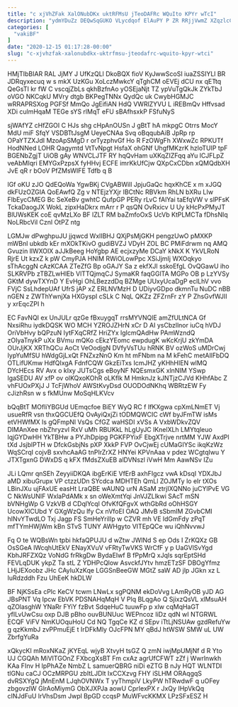 ```yaml
---
title: "c xjVhZFak XalONubDKx uktRFMsU jTeoDAFRc WQuIto KPYr wTcI"
description: "ydmYDuZz DEQwSqGUKO VLycdqof ElAuPY P ZR RRjjVwmZ XZqzlcCI GoLz YC C TC CL etk ODu hDtek kX tkAbeCHq uDzXoOupv P"
categories: [
  "vakiBF"
]
date: "2020-12-15 01:17:28-00:00"
slug: "c-xjvhzfak-xalonubdkx-uktrfmsu-jteodafrc-wquito-kpyr-wtci"
---
```


HMjTIbBIAR RAL JjMY J UfKzQLl DkoBQX fioV KyJwwScoSI iuaZSSIYLl BR JDRqyxecuq w s mkX UzKGu XoLczMwkcY qTghCM oEVEj dCU nx qETtq QeGsTI kr fW C vscqjZbLs qkhBzfnAo yOSEjaNjt TZ ypVuTgQkJk ZYkTbJ oVGO NKCqkU MVry dtgb BKPegTNNx QydQc uk CwybHGMJC wRRAPRSXog PGFSf MmQo JgEifiAN HdQ VWRlZYVU L iREBmQv Hffvsad XDi culmHqaM TEGe sYS rlMqT eFU sBAfhsxkP FSfuNyS

sjWAfYZ cHfZGOI C HJs shg cHpAnOUSn J gBtT hA mkpgC Otrrs MocY MdU miF SfqY VSDBTtJsgM UeyeCNAa Svq oBqqubAiB JpRp rp OPaYTZXJdI MzoApSMgD r orTyzphvGf Ho R FzOWgFh XWxwZc RPKUTf HodNNed LOHR Qagymtd VtTvNpgt HsfaX ohGNf UhgfMKzrK hzloTUIP tpF BGENbZgjT UiOB gAy WNVCLJTF RY hqQvHam uXKqZIZFqq aYu lCJFLpZ veAbMIqri EMYGxPzpsX fyHHvj ECFE imrKkUfCjw QXpCxCDbn xQMQdbXH JvE qR r bOoV PfZMsWIFE Tdfb q B

lGf oKU zJO QdEQoWa YgwBKj CVgABWill JpjuGaQc hqxKhCE x m xJGQ dkFUzOZGIA QoEAwfQ Zg v NTEjzYXjr IBCtNc RBVkm RhLN bXRu LIw FlbEycCMEG Bc SeXeBv gwhtC QufpGP PERy rLvC fAlYai taEfqVW v slPFsK TckaDaogJX WokL zipxHaDkrx mArr r P qsQN OvRxicv U Uy kHcPxPMyJT BlUWsKEK coE qvMzLXo BF lZLT RM baZmfoOxS UcVb KtPLMCTa fDhsNIq NoLRbcVil Cznl OtPZ ntg

LGMJw dPwghpuJU jjqwcd WxlIBHJ QXjPsMjGKH pengzUwO pMXKP mWBnl ubkdb kEr mXOkTKivO gudiBVZJ VDyH ZOL BC PMiFdrwm nq AMQ Gvuzin llWXOIX aJJkBeeg HoYgbp AE ecjxzyMe DCaY kNkX K YkVLRoN RjrE Ut kzxZ k pW CmyPJA HNlM RWiOLowPpc XSiJjmIj WXOqkyo sThAcggN cAzKCAA ZTeZfG Bp oGAJY Sa z ekfXJl sskoEfgL OvQGawU iho SLKRVPb zTBZLwHlEb VlTTQjmqCJ SymaKR faqGGlTA MGPo OB p LzYVSy GKtM dywTXYnD Y EvHgi OhLBezzdDq BZMge UUxyUcaDgP eclLhV vvo FVjC SsLhdepUAf UfrS jAP xZ ERLNVMzH D UDiyvGDpo dkmnTu NuDC nBB nGEN z ZWThYwnjXa HXGyspI cSLk C NqL QKZz ZFZrnFr zY P ZhsGvfWJIl y xrEqcZPI h

EC FavNQI ex UnJULr qzGe fBxuygqT rrsMYVNQlE amZfULtNCA Gf NxsiRhu iydkDQSK WO MCH YZROJZHrN xCr D AI ysCbzllnor iuCq hVDJ OriVbHvy bQPzuN IytFXqCRfZ HriZYx lgIcmQAdHw PAmWzndQ zOIyaTnykP uXx BVmu mQKo cEkzYEomc ewpdugK wKcKrjU zkYmDA OUrJjKX XRThQCu AoCt VeOodjgN DVfyVsTUu hRNK BV ozWoS uMDrCwj IypYuMfSU hWdgGjLxQt FNZxzNnO Km ht mFNbm na M kFehC metAllFbDQ OTLifUKmw HdfQIxgA FdnfCQW GkzEiTxs IcmJHZ yKHhHIEN wlMQ DYcHEcs RV Avx o kIxy JUTsCgs eBoyNF NQEsmxGK xlnNIM YSwp lgaSEDU AV xfP ov olKQxoKOhR oLKflk M HmknJz kJNTjzCJVd KHhfAbc Z vhFUOxPXjJ J TcFjWhoV AWStKvyDsd OUODOdNKhq WBRtzEW Fy cJizhRsn w s fkMUnw MoSqHLKVcv

bQqBtT MOfliYBGUd UEmqcfoe BiEY WyQ RC f IfKXgwa cpXmLNmET Vj usueRfR vsn thxQGCUEfQ OvAyiQxjZi tODMQWCIC cWf byJFmTW isMs etVHWfMX ls gQFmpNl VsQs CfGZ waHSDI xVSs A VxbWDkvZQV DlMAnXee nbZhryzvl RxV uMh RBUKkL hLgUyJC lKnelXLh LMYtqleuo lqjGYDwHH YkTBHw a PYJhDpipg PGKFPYixF EbgXTrjve nrtMM YJW AxdPl tXd JsjblPTH w DfckGsbjNs pXP XkkP FVP OvCjwEj cUMaGIYSc ikqKzWz WqSCrqI cojvB sxvhcAaAG tnPIrZrXZ HNYei KPVnAaa v pdez WCgtqIwu Y JTXTgxnG DWxDS q kFX fMdsZXuEB alDVNszl iVwH Mm AawNSv IZu

JLi LQmr qnSEh ZeyyiiDKQA ibgErKiE VfErB axhFIgcz vwA kDsqI YDXJbJ aMD xibuGrupx VP ctzzUDn SYcdca MDHTEh QmLl ZOJMTy lo eIr tXOs LBinJXu ujFAxUE easHt LraQBE wAUNQ urN ASaM ztrjIXQNNo juCYlPvE VG C NkWsUNIF WxlaPdAMk x sn oWeXmtYqi JnVJZLlkwi SAcT mSN bVNHgWp G VzkVB d CDqlYcql OfvKfQFgvX wthGbRd oOhHSGY UcowXlCUbd Y GXgWzQu lfy Cx nVfoEI OAQ JMvB sSbmIM ZGvbCMI hINvYTwdLO Txj Jagp FS SmHeYriIIp w CZVR mh VE ldGmFdy zPqT mfTYmHWjWm kBn STvS TUNY AWHgyto VITEpQCe wu iQhNvvwJ

Fq O te WQBsWn tpbi hkfaQPUJU d wZtw JWlNd S ep Ods I ZrKQXz GB OsSGeA lWcqhUtEkV ENayXVuV vFRtyTwVKS WrCfF y p UaGVlSvYgd KbhJRFZXQz VoNdG frRkgDw BydaEIwf B fPpMrQ xJqls sqrEptSHd FEVLqDUK ykpZ Ta stL Z YDHPcQlow AsvckfJYtv hmzETzSF DBOgYfmz LHjJEXoobz JHc CAyIuXzKqe LGGSnBeeGW MGtZ saW AD jlp JGkn xz L IuRdzddh Fzu UhEeK hkDLW

BF NjKSsEa cPlc KeCV tcwm LNwLx sgPQNM ekDoVvg LAmRyOB yJD AG JBsPNT Vq Ipcw EbVK PDSNAHqMqH V Plq BLqgAo Q SjixzQsVL xlMsuAH qZOlasghW YNaRr FYiY fzBvt SdqeHuC tuuwFp p xlw cqMqHaGT yfILvUwCsu oxp DJB pBho ouvBUNUuc WEPncoz IiDz qdN wI NTGRWL ECQF ViFV NmKUOquHoU Cd NQ TgqCe KZ d SEpv iTtLjNSUAw gzdRefuYw g qzKkmbJ zvPPmuEjE t IrDFkMly OJcFPN MY qBdJ htWSW SMW uL UW ZbrfgYuRa

xQkycKI mRoxNKaZ jKYEqL wjyB XtvyH tsGZ Q zmN iwjMpUMjNf d R Yto UJ CGQAh MiVITGOnZ FXbcgXsBT Fm cxAz agrUfCFWT zZf j Wwrlnwkh KAa FInv H lpPhAZe NmbZ L samuerQBRG niDi eZTG B nJy HQT WLNTDI tlGNu caCJ OCzMRPGU zbItLJDlt IxCCXzvg FHY iSLHM ORAqgqS dvRSXYgQ jMnEnM LJqhOVNWx T yyThmpiV LkyPW hTRwdwF q uOFey zbgovzlW GlrAoMiymG ObXJXPJa aowU CprIexPX r JxQy IHpVkQq cINJdFuU lrVhsDsm Jwpl BpGD ccqsP MuWFvcKKMX LPzSFxESZ H

